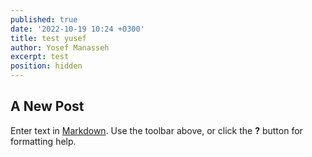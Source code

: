 ```yaml
---
published: true
date: '2022-10-19 10:24 +0300'
title: test yusef
author: Yosef Manasseh
excerpt: test
position: hidden
---
```

## A New Post

Enter text in [Markdown](http://daringfireball.net/projects/markdown/). Use the toolbar above, or click the **?** button for formatting help.
